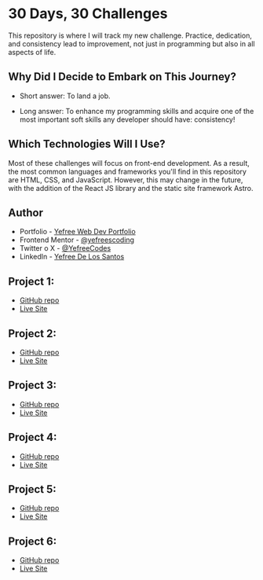 # 30 Days, 30 Challenges

This repository is where I will track my new challenge. Practice, dedication, and consistency lead to improvement, not just in programming but also in all aspects of life.

## Why Did I Decide to Embark on This Journey?

- Short answer:
  To land a job.

- Long answer:
  To enhance my programming skills and acquire one of the most important soft skills any developer should have: consistency!

## Which Technologies Will I Use?

Most of these challenges will focus on front-end development. As a result, the most common languages and frameworks you'll find in this repository are HTML, CSS, and JavaScript. However, this may change in the future, with the addition of the React JS library and the static site framework Astro.

## Author

- Portfolio - [Yefree Web Dev Portfolio](https://yefreevaldezdev.vercel.app)
- Frontend Mentor - [@yefreescoding](https://www.frontendmentor.io/profile/yefreescoding)
- Twitter o X - [@YefreeCodes](https://twitter.com/YefreeCodes)
- LinkedIn - [Yefree De Los Santos](www.linkedin.com/in/yefree-de-los-santos-aa13571b8)

## Project 1:

- [GitHub repo](https://github.com/yefreescoding/30-projects-30-days/tree/main/project-1)
- [Live Site](https://yefreescoding.github.io/30-projects-30-days/project-1/index.html)

## Project 2:

- [GitHub repo](https://github.com/yefreescoding/30-projects-30-days/tree/main/project-2)
- [Live Site](https://yefreescoding.github.io/30-projects-30-days/project-2/index.html)

## Project 3:

- [GitHub repo](https://github.com/yefreescoding/30-projects-30-days/tree/main/project-3)
- [Live Site](https://yefreescoding.github.io/30-projects-30-days/project-3/index.html)

## Project 4:

- [GitHub repo](https://github.com/yefreescoding/30-projects-30-days/tree/main/project-4)
- [Live Site](https://yefreescoding.github.io/30-projects-30-days/project-4/index.html)

## Project 5:

- [GitHub repo](https://github.com/yefreescoding/30-projects-30-days/tree/main/project-5)
- [Live Site](https://yefreescoding.github.io/30-projects-30-days/project-5/app/dist/index.html)

## Project 6:

- [GitHub repo](https://github.com/yefreescoding/30-projects-30-days/tree/main/project-6)
- [Live Site](https://yefreescoding.github.io/30-projects-30-days/project-5/app/dist/index.html)
